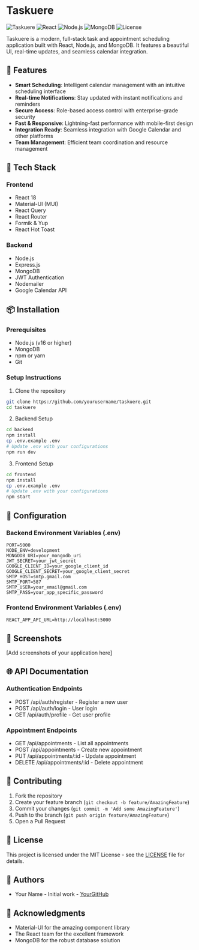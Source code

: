 # Taskuere

![Taskuere](https://img.shields.io/badge/Taskuere-1.0.0-blue)
![React](https://img.shields.io/badge/React-18.x-blue)
![Node.js](https://img.shields.io/badge/Node.js-16.x-green)
![MongoDB](https://img.shields.io/badge/MongoDB-5.x-green)
![License](https://img.shields.io/badge/License-MIT-yellow)

Taskuere is a modern, full-stack task and appointment scheduling application built with React, Node.js, and MongoDB. It features a beautiful UI, real-time updates, and seamless calendar integration.

## 🌟 Features

- **Smart Scheduling**: Intelligent calendar management with an intuitive scheduling interface
- **Real-time Notifications**: Stay updated with instant notifications and reminders
- **Secure Access**: Role-based access control with enterprise-grade security
- **Fast & Responsive**: Lightning-fast performance with mobile-first design
- **Integration Ready**: Seamless integration with Google Calendar and other platforms
- **Team Management**: Efficient team coordination and resource management

## 🚀 Tech Stack

### Frontend
- React 18
- Material-UI (MUI)
- React Query
- React Router
- Formik & Yup
- React Hot Toast

### Backend
- Node.js
- Express.js
- MongoDB
- JWT Authentication
- Nodemailer
- Google Calendar API

## 📦 Installation

### Prerequisites
- Node.js (v16 or higher)
- MongoDB
- npm or yarn
- Git

### Setup Instructions

1. Clone the repository
```bash
git clone https://github.com/yourusername/taskuere.git
cd taskuere
```

2. Backend Setup
```bash
cd backend
npm install
cp .env.example .env
# Update .env with your configurations
npm run dev
```

3. Frontend Setup
```bash
cd frontend
npm install
cp .env.example .env
# Update .env with your configurations
npm start
```

## 🔧 Configuration

### Backend Environment Variables (.env)
```
PORT=5000
NODE_ENV=development
MONGODB_URI=your_mongodb_uri
JWT_SECRET=your_jwt_secret
GOOGLE_CLIENT_ID=your_google_client_id
GOOGLE_CLIENT_SECRET=your_google_client_secret
SMTP_HOST=smtp.gmail.com
SMTP_PORT=587
SMTP_USER=your_email@gmail.com
SMTP_PASS=your_app_specific_password
```

### Frontend Environment Variables (.env)
```
REACT_APP_API_URL=http://localhost:5000
```

## 📱 Screenshots

[Add screenshots of your application here]

## 🌐 API Documentation

### Authentication Endpoints
- POST /api/auth/register - Register a new user
- POST /api/auth/login - User login
- GET /api/auth/profile - Get user profile

### Appointment Endpoints
- GET /api/appointments - List all appointments
- POST /api/appointments - Create new appointment
- PUT /api/appointments/:id - Update appointment
- DELETE /api/appointments/:id - Delete appointment

## 🤝 Contributing

1. Fork the repository
2. Create your feature branch (`git checkout -b feature/AmazingFeature`)
3. Commit your changes (`git commit -m 'Add some AmazingFeature'`)
4. Push to the branch (`git push origin feature/AmazingFeature`)
5. Open a Pull Request

## 📄 License

This project is licensed under the MIT License - see the [LICENSE](LICENSE) file for details.

## 👥 Authors

- Your Name - Initial work - [YourGitHub](https://github.com/yourusername)

## 🙏 Acknowledgments

- Material-UI for the amazing component library
- The React team for the excellent framework
- MongoDB for the robust database solution 